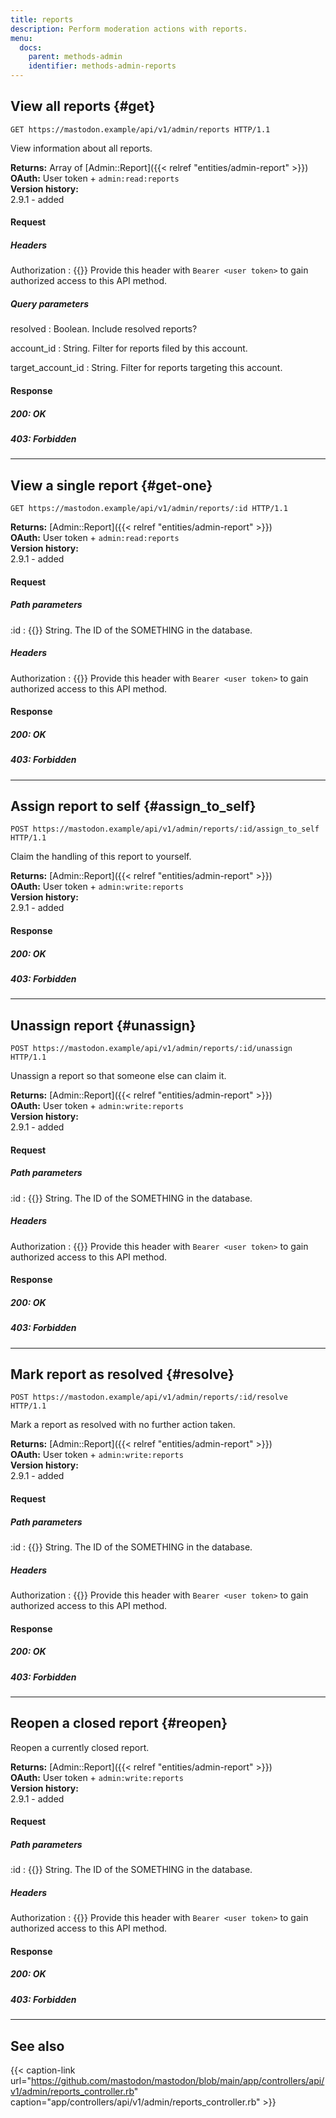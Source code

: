 ```yaml
---
title: reports
description: Perform moderation actions with reports.
menu:
  docs:
    parent: methods-admin
    identifier: methods-admin-reports
---
```


<!--
TODO: verify and document responses
-->

## View all reports {#get}

```http
GET https://mastodon.example/api/v1/admin/reports HTTP/1.1
```

View information about all reports.

**Returns:** Array of [Admin::Report]({{< relref "entities/admin-report" >}})\
**OAuth:** User token + `admin:read:reports`\
**Version history:**\
2.9.1 - added

#### Request

##### Headers

Authorization
: {{<required>}} Provide this header with `Bearer <user token>` to gain authorized access to this API method.

##### Query parameters

resolved
: Boolean. Include resolved reports? <!--TODO: verify this is true-->

account_id
: String. Filter for reports filed by this account. <!--TODO: verify this is true-->

target_account_id
: String. Filter for reports targeting this account.

#### Response
##### 200: OK

<!--
TODO:
-->

##### 403: Forbidden

<!--
TODO:
-->

---

## View a single report {#get-one}

```http
GET https://mastodon.example/api/v1/admin/reports/:id HTTP/1.1
```

**Returns:** [Admin::Report]({{< relref "entities/admin-report" >}})\
**OAuth:** User token + `admin:read:reports`\
**Version history:**\
2.9.1 - added

#### Request

##### Path parameters

:id
: {{<required>}} String. The ID of the SOMETHING in the database.

##### Headers

Authorization
: {{<required>}} Provide this header with `Bearer <user token>` to gain authorized access to this API method.

#### Response
##### 200: OK

<!--
TODO:
-->

##### 403: Forbidden

<!--
TODO:
-->

---

## Assign report to self {#assign_to_self}

```http
POST https://mastodon.example/api/v1/admin/reports/:id/assign_to_self HTTP/1.1
```

Claim the handling of this report to yourself.

**Returns:** [Admin::Report]({{< relref "entities/admin-report" >}})\
**OAuth:** User token + `admin:write:reports`\
**Version history:**\
2.9.1 - added

#### Response
##### 200: OK

<!--
TODO:
-->

##### 403: Forbidden

<!--
TODO:
-->

---

## Unassign report {#unassign}

```http
POST https://mastodon.example/api/v1/admin/reports/:id/unassign HTTP/1.1
```

Unassign a report so that someone else can claim it.

**Returns:** [Admin::Report]({{< relref "entities/admin-report" >}})\
**OAuth:** User token + `admin:write:reports`\
**Version history:**\
2.9.1 - added

#### Request

##### Path parameters

:id
: {{<required>}} String. The ID of the SOMETHING in the database.

##### Headers

Authorization
: {{<required>}} Provide this header with `Bearer <user token>` to gain authorized access to this API method.

#### Response
##### 200: OK

<!--
TODO:
-->

##### 403: Forbidden

<!--
TODO:
-->

---

## Mark report as resolved {#resolve}

```http
POST https://mastodon.example/api/v1/admin/reports/:id/resolve HTTP/1.1
```

Mark a report as resolved with no further action taken.

**Returns:** [Admin::Report]({{< relref "entities/admin-report" >}})\
**OAuth:** User token + `admin:write:reports`\
**Version history:**\
2.9.1 - added

#### Request

##### Path parameters

:id
: {{<required>}} String. The ID of the SOMETHING in the database.

##### Headers

Authorization
: {{<required>}} Provide this header with `Bearer <user token>` to gain authorized access to this API method.

#### Response
##### 200: OK

<!--
TODO:
-->

##### 403: Forbidden

<!--
TODO:
-->

---

## Reopen a closed report {#reopen}

Reopen a currently closed report.

**Returns:** [Admin::Report]({{< relref "entities/admin-report" >}})\
**OAuth:** User token + `admin:write:reports`\
**Version history:**\
2.9.1 - added

#### Request

##### Path parameters

:id
: {{<required>}} String. The ID of the SOMETHING in the database.

##### Headers

Authorization
: {{<required>}} Provide this header with `Bearer <user token>` to gain authorized access to this API method.

#### Response
##### 200: OK

<!--
TODO:
-->

##### 403: Forbidden

<!--
TODO:
-->

---

## See also

{{< caption-link url="https://github.com/mastodon/mastodon/blob/main/app/controllers/api/v1/admin/reports_controller.rb" caption="app/controllers/api/v1/admin/reports_controller.rb" >}}